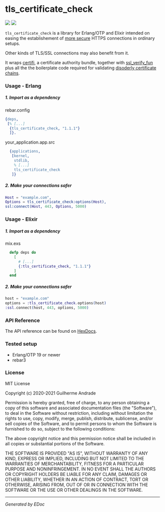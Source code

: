 # tls\_certificate\_check

[![](https://img.shields.io/hexpm/v/tls_certificate_check.svg?style=flat)](https://hex.pm/packages/tls_certificate_check)
[![](https://github.com/g-andrade/tls_certificate_check/workflows/build/badge.svg)](https://github.com/g-andrade/tls_certificate_check/actions?query=workflow%3Abuild)

`tls_certificate_check` is a library for Erlang/OTP and Elixir intended
on easing the establishement of [more
secure](https://wiki.mozilla.org/index.php?title=CA/IncludedCertificates&redirect=no)
HTTPS connections in ordinary setups.

Other kinds of TLS/SSL connections may also benefit from it.

It wraps [certifi](https://github.com/certifi/erlang-certifi), a
certificate authority bundle, together with
[ssl\_verify\_fun](https://github.com/deadtrickster/ssl_verify_fun.erl)
plus all the the boilerplate code required for validating [disoderly
certificate chains](https://github.com/elixir-mint/mint/issues/95).

### Usage - Erlang

##### 1\. Import as a dependency

rebar.config

``` erlang
{deps,
 [% [...]
  {tls_certificate_check, "1.1.1"}
  ]}.
```

your\_application.app.src

``` erlang
  {applications,
   [kernel,
    stdlib,
    % [...]
    tls_certificate_check
   ]}
```

##### 2\. Make your connections safer

``` erlang
Host = "example.com",
Options = tls_certificate_check:options(Host),
ssl:connect(Host, 443, Options, 5000)
```

### Usage - Elixir

##### 1\. Import as a dependency

mix.exs

``` elixir
  defp deps do
    [
      # [...]
      {:tls_certificate_check, "1.1.1"}
    ]
  end
```

##### 2\. Make your connections safer

``` elixir
host = "example.com"
options = :tls_certificate_check.options(host)
:ssl.connect(host, 443, options, 5000)
```

### API Reference

The API reference can be found on
[HexDocs](https://hexdocs.pm/tls_certificate_check/).

### Tested setup

  - Erlang/OTP 19 or newer
  - rebar3

### License

MIT License

Copyright (c) 2020-2021 Guilherme Andrade

Permission is hereby granted, free of charge, to any person obtaining a
copy of this software and associated documentation files (the
"Software"), to deal in the Software without restriction, including
without limitation the rights to use, copy, modify, merge, publish,
distribute, sublicense, and/or sell copies of the Software, and to
permit persons to whom the Software is furnished to do so, subject to
the following conditions:

The above copyright notice and this permission notice shall be included
in all copies or substantial portions of the Software.

THE SOFTWARE IS PROVIDED "AS IS", WITHOUT WARRANTY OF ANY KIND, EXPRESS
OR IMPLIED, INCLUDING BUT NOT LIMITED TO THE WARRANTIES OF
MERCHANTABILITY, FITNESS FOR A PARTICULAR PURPOSE AND NONINFRINGEMENT.
IN NO EVENT SHALL THE AUTHORS OR COPYRIGHT HOLDERS BE LIABLE FOR ANY
CLAIM, DAMAGES OR OTHER LIABILITY, WHETHER IN AN ACTION OF CONTRACT,
TORT OR OTHERWISE, ARISING FROM, OUT OF OR IN CONNECTION WITH THE
SOFTWARE OR THE USE OR OTHER DEALINGS IN THE SOFTWARE.

-----

*Generated by EDoc*
